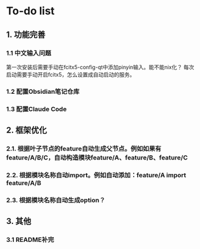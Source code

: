 # To-do list

## 1. 功能完善
### 1.1 中文输入问题
第一次安装后需要手动在fcitx5-config-qt中添加pinyin输入。能不能nix化？
每次启动需要手动开启fcitx5，怎么设置成自动启动的服务。

### 1.2 配置Obsidian笔记仓库
### 1.3 配置Claude Code

## 2. 框架优化
### 2.1. 根据叶子节点的feature自动生成父节点。例如如果有feature/A/B/C，自动构造模块feature/A、feature/B、feature/C
### 2.2. 根据模块名称自动import。例如自动添加：feature/A import feature/A/B
### 2.3. 根据模块名称自动生成option？

## 3. 其他
### 3.1 README补完